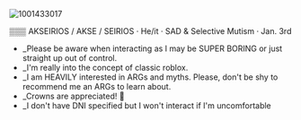 ![1001433017](https://github.com/user-attachments/assets/7d4843c0-5efe-4142-b877-de64ad75e4e7)

▒▒▒ AKSEIRIOS / AKSE / SEIRIOS · He/it · SAD & Selective Mutism · Jan. 3rd 
- _Please be aware when interacting as I may be SUPER BORING or just straight up out of control.
- _I'm really into the concept of classic roblox.
- _I am HEAVILY interested in ARGs and myths. Please, don't be shy to recommend me an ARGs to learn about.
- _Crowns are appreciated! 👑
- _I don't have DNI specified but I won't interact if I'm uncomfortable
